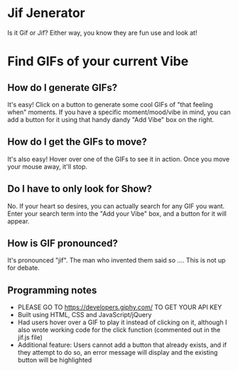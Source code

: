 # Jif Jenerator
Is it Gif or Jif? Either way, you know they are fun use and look at!

# Find GIFs of your current Vibe

## How do I generate GIFs?
It's easy! Click on a button to generate some cool GIFs of "that feeling when" moments. If you have a specific moment/mood/vibe in mind, you can add a button for it using that handy dandy "Add Vibe" box on the right.

## How do I get the GIFs to move?
It's also easy! Hover over one of the GIFs to see it in action. Once you move your mouse away, it'll stop.

## Do I have to only look for Show?
No. If your heart so desires, you can actually search for any GIF you want. Enter your search term into the "Add your Vibe" box, and a button for it will appear. 

## How is GIF pronounced?
It's pronounced "jif". The man who invented them said so .... This is not up for debate.

## Programming notes
* PLEASE GO TO https://developers.giphy.com/ TO GET YOUR API KEY
* Built using HTML, CSS and JavaScript/jQuery
* Had users hover over a GIF to play it instead of clicking on it, although I also wrote working code for the click function (commented out in the jif.js file)
* Additional feature: Users cannot add a button that already exists, and if they attempt to do so, an error message will display and the existing button will be highlighted
